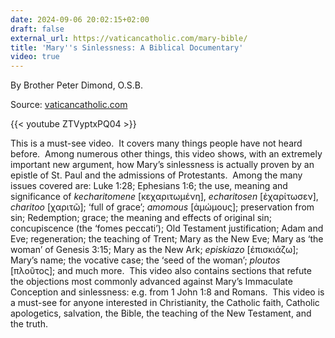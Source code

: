```yaml
---
date: 2024-09-06 20:02:15+02:00
draft: false
external_url: https://vaticancatholic.com/mary-bible/
title: 'Mary''s Sinlessness: A Biblical Documentary'
video: true
---
```




By Brother Peter Dimond, O.S.B.

Source: [vaticancatholic.com](https://vaticancatholic.com/mary-bible/)

{{< youtube ZTVyptxPQ04 >}}

This is a must-see video.  It covers many things people have not heard before.  Among numerous other things, this video shows, with an extremely important new argument, how Mary’s sinlessness is actually proven by an epistle of St. Paul and the admissions of Protestants.  Among the many issues covered are: Luke 1:28; Ephesians 1:6; the use, meaning and significance of <em>kecharitomene </em>[κεχαριτωμένη], <em>echaritosen</em> [ἐχαρίτωσεν], <em>charitoo</em> [χαριτῶ]; ‘full of grace’; <em>amomous </em>[ἀμώμους]; preservation from sin; Redemption; grace; the meaning and effects of original sin; concupiscence (the ‘fomes peccati’); Old Testament justification; Adam and Eve; regeneration; the teaching of Trent; Mary as the New Eve; Mary as ‘the woman’ of Genesis 3:15; Mary as the New Ark; <em>episkiazo</em> [ἐπισκιάζω]; Mary’s name; the vocative case; the ‘seed of the woman’; <em>ploutos</em> [πλοῦτος]; and much more.  This video also contains sections that refute the objections most commonly advanced against Mary’s Immaculate Conception and sinlessness: e.g. from 1 John 1:8 and Romans.  This video is a must-see for anyone interested in Christianity, the Catholic faith, Catholic apologetics, salvation, the Bible, the teaching of the New Testament, and the truth.

